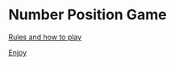 # Number Position Game


[Rules and how to play ](https://www.youtube.com/watch?v=dQw4w9WgXcQ)


[Enjoy ](https://brookfeleke.github.io/NumPo/)